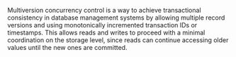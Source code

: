 



Multiversion concurrency control is a way to achieve transactional consistency in database management systems by allowing multiple record versions and using monotonically incremented transaction IDs or timestamps. This allows reads and writes to proceed with a minimal coordination on the storage level, since reads can continue accessing older values until the new ones are committed.